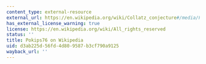 ```yaml
---
content_type: external-resource
external_url: https://en.wikipedia.org/wiki/Collatz_conjecture#/media/File:CollatzFractal.png
has_external_license_warning: true
license: https://en.wikipedia.org/wiki/All_rights_reserved
status: ''
title: Pokips76 on Wikipedia
uid: d3ab225d-56fd-4d80-9587-b3cf790a9125
wayback_url: ''
---
```

